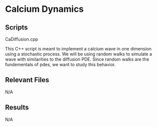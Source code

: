 # Calcium Dynamics

## Scripts

CaDiffusion.cpp 

This C++ script is meant to implement a calcium wave in one dimension using a stochastic process. We will be using random walks to simulate a wave with similarities to the diffusion PDE. Since random walks are the fundementals of pdes, we want to study this behavior. 

## Relevant Files
N/A
## Results
N/A

